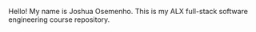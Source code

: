 Hello! My name is Joshua Osemenho. This is my ALX full-stack software engineering course repository.
